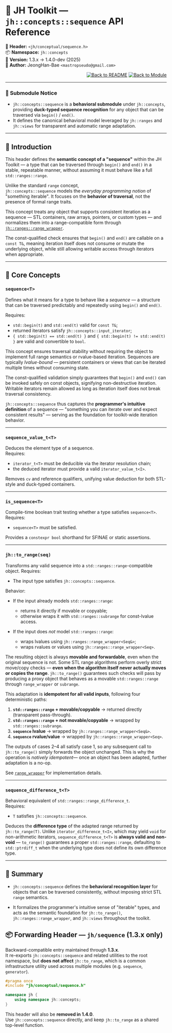 # 🧩 **JH Toolkit — `jh::concepts::sequence` API Reference**

📁 **Header:** `<jh/conceptual/sequence.h>`  
📦 **Namespace:** `jh::concepts`  
📅 **Version:** 1.3.x → 1.4.0-dev (2025)  
👤 **Author:** JeongHan-Bae `<mastropseudo@gmail.com>`

<div align="right">

[![Back to README](https://img.shields.io/badge/%20Back%20to%20README-blue?style=flat-square)](../../README.md)
[![Back to Module](https://img.shields.io/badge/%20Back%20to%20Module-green?style=flat-square)](overview.md)

</div>

---

### 🧭 Submodule Notice

* `jh::concepts::sequence` is a **behavioral submodule** under `jh::concepts`,
  providing **duck-typed sequence recognition** for any object that can be traversed via `begin()` / `end()`.
* It defines the canonical behavioral model leveraged by `jh::ranges` and `jh::views`
  for transparent and automatic range adaptation.

---

## 🧩 Introduction

This header defines the **semantic concept of a "sequence"** within the JH Toolkit —
a type that can be traversed through `begin()` and `end()` in a stable, repeatable manner,
without assuming it must behave like a full `std::ranges::range`.

Unlike the standard `range` concept,  
`jh::concepts::sequence` models the *everyday programming notion* of "something iterable".
It focuses on the **behavior of traversal**, not the presence of formal range traits.

This concept treats any object that supports consistent iteration as a sequence —
STL containers, raw arrays, pointers, or custom types —
and normalizes them into a range-compatible form through
[`jh::ranges::range_wrapper`](../ranges/range_wrapper.md).

The const-qualified check ensures that `begin()` and `end()` are callable on a `const T&`,
meaning iteration itself does not consume or mutate the underlying object,
while still allowing writable access through iterators when appropriate.

---

## 🔹 Core Concepts

### `sequence<T>`

Defines what it means for a type to behave like a *sequence* —
a structure that can be traversed predictably and repeatedly using `begin()` and `end()`.

Requires:

* `std::begin(t)` and `std::end(t)` valid for `const T&`;
* returned iterators satisfy `jh::concepts::input_iterator`;
* `{ std::begin(t) == std::end(t) }` and `{ std::begin(t) != std::end(t) }`
  are valid and convertible to `bool`.

This concept ensures traversal stability without requiring the object
to implement full range semantics or rvalue-based iteration.
Sequences are typically *lvalue-bound* — persistent containers or views that
can be iterated multiple times without consuming state.

The const-qualified validation simply guarantees that
`begin()` and `end()` can be invoked safely on const objects,
signifying non-destructive iteration.
Writable iterators remain allowed as long as iteration itself
does not break traversal consistency.

`jh::concepts::sequence` thus captures the **programmer's intuitive definition**
of a sequence — "something you can iterate over and expect consistent results" —
serving as the foundation for toolkit-wide iteration behavior.

---

### `sequence_value_t<T>`

Deduces the element type of a sequence.  
Requires:

* `iterator_t<T>` must be deducible via the iterator resolution chain;
* the deduced iterator must provide a valid `iterator_value_t<I>`.

Removes `cv` and reference qualifiers, unifying value deduction
for both STL-style and duck-typed containers.

---

### `is_sequence<T>`

Compile-time boolean trait testing whether a type satisfies `sequence<T>`.  
Requires:

* `sequence<T>` must be satisfied.

Provides a `constexpr bool` shorthand for SFINAE or static assertions.

---

### `jh::to_range(seq)`

Transforms any valid sequence into a `std::ranges::range`-compatible object.
Requires:

* The input type satisfies `jh::concepts::sequence`.

Behavior:

* If the input already models `std::ranges::range`:

    * returns it directly if movable or copyable;
    * otherwise wraps it with `std::ranges::subrange` for const-lvalue access.
* If the input does *not* model `std::ranges::range`:

    * wraps lvalues using `jh::ranges::range_wrapper<Seq&>`;
    * wraps rvalues or values using `jh::ranges::range_wrapper<Seq>`.

The resulting object is always **movable and forwardable**, even when the original sequence is not.
Some STL range algorithms perform overly strict move/copy checks —
**even when the algorithm itself never actually moves or copies the range**.
`jh::to_range()` guarantees such checks will pass by producing a proxy object that
behaves as a movable `std::ranges::range` through `range_wrapper` or `subrange`.

This adaptation is **idempotent for all valid inputs**, following four deterministic paths:

1. **`std::ranges::range` + movable/copyable** → returned directly (transparent pass-through).
2. **`std::ranges::range` + not movable/copyable** → wrapped by `std::ranges::subrange`.
3. **`sequence` lvalue** → wrapped by `jh::ranges::range_wrapper<Seq&>`.
4. **`sequence` rvalue/value** → wrapped by `jh::ranges::range_wrapper<Seq>`.

The outputs of cases 2–4 all satisfy case 1,
so any subsequent call to `jh::to_range()` simply forwards the object unchanged.
This is why the operation is *natively idempotent*—
once an object has been adapted, further adaptation is a no-op.

See [`range_wrapper`](../ranges/range_wrapper.md) for implementation details.

---

### `sequence_difference_t<T>`

Behavioral equivalent of `std::ranges::range_difference_t`.  
Requires:

* `T` satisfies `jh::concepts::sequence`.

Deduces the **difference type** of the adapted range returned by `jh::to_range(T)`.
Unlike `iterator_difference_t<I>`, which may yield `void` for non-arithmetic iterators,
`sequence_difference_t<T>` is **always valid and non-void** —
`to_range()` guarantees a proper `std::ranges::range`,
defaulting to `std::ptrdiff_t` when the underlying type does not define its own difference type.

---

## 🧩 Summary

- `jh::concepts::sequence` defines the **behavioral recognition layer**
for objects that can be traversed consistently, without imposing strict STL `range` semantics.

- It formalizes the programmer's intuitive sense of "iterable" types,
and acts as the semantic foundation for `jh::to_range()`,
`jh::ranges::range_wrapper`, and `jh::views` throughout the toolkit.

## 📦 **Forwarding Header — `jh/sequence` (1.3.x only)**

Backward-compatible entry maintained through **1.3.x**.  
It re-exports `jh::concepts::sequence` and related utilities to the root namespace,
but **does not affect** `jh::to_range`, which is a common infrastructure utility
used across multiple modules (e.g. `sequence`, `generator`).

```cpp
#pragma once
#include "jh/conceptual/sequence.h"

namespace jh {
    using namespace jh::concepts;
}
```

This header will also be **removed in 1.4.0**.  
Use `jh::concepts::sequence` directly, and keep `jh::to_range`
as a shared top-level function.